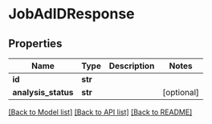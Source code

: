 # JobAdIDResponse


## Properties
Name | Type | Description | Notes
------------ | ------------- | ------------- | -------------
**id** | **str** |  | 
**analysis_status** | **str** |  | [optional] 

[[Back to Model list]](../README.md#documentation-for-models) [[Back to API list]](../README.md#documentation-for-api-endpoints) [[Back to README]](../README.md)


